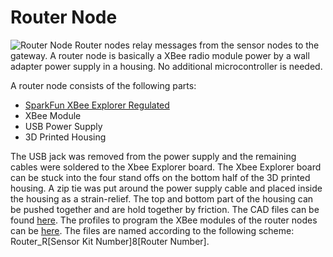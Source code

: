# Router Node
![Router Node](Images/Router_node_with_open_housing_1.jpg)
Router nodes relay messages from the sensor nodes to the gateway. A router node is basically a XBee radio module power by a wall adapter power supply in a housing. No additional microcontroller is needed.

A router node consists of the following parts:
* [SparkFun XBee Explorer Regulated](https://www.sparkfun.com/products/11373)
* XBee Module
* USB Power Supply
* 3D Printed Housing

The USB jack was removed from the power supply and the remaining cables were soldered to the Xbee Explorer board. The Xbee Explorer board can be stuck into the four stand offs on the bottom half of the 3D printed housing. A zip tie was put around the power supply cable and placed inside the housing as a strain-relief. The top and bottom part of the housing can be pushed together and are hold together by friction. The CAD files can be found [here](CAD/).
The profiles to program the XBee modules of the router nodes can be [here](Xbee_Profiles/). The files are named according to the following scheme: Router_R[Sensor Kit Number]8[Router Number].

